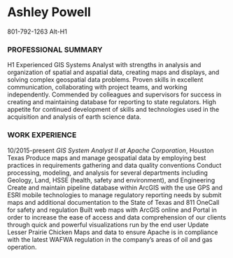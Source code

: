 # Ashley Powell
801-792-1263
Alt-H1

### PROFESSIONAL SUMMARY
H1
Experienced GIS Systems Analyst with strengths in analysis and organization of spatial and aspatial data, creating maps and displays, and solving complex geospatial data problems. Proven skills in excellent communication, collaborating with project teams, and working independently. Commended by colleagues and supervisors for success in creating and maintaining database for reporting to state regulators. High appetite for continued development of skills and technologies used in the acquisition and analysis of earth science data.

### WORK EXPERIENCE
10/2015-present	_GIS System Analyst II at Apache Corporation_, Houston Texas
Produce maps and manage geospatial data by employing best practices in requirements gathering and data quality conventions
Conduct processing, modeling, and analysis for several departments including Geology, Land, HSSE (health, safety and environment), and Engineering
Create and maintain pipeline database within ArcGIS with the use GPS and ESRI mobile technologies to manage regulatory reporting needs by submit maps and additional documentation to the State of Texas and 811 OneCall for safety and regulation
Built web maps with ArcGIS online and Portal in order to increase the ease of access and data comprehension of our clients through quick and powerful visualizations run by the end user 
Update Lesser Prairie Chicken Maps and data to ensure Apache is in compliance with the latest WAFWA regulation in the company’s areas of oil and gas operation.
